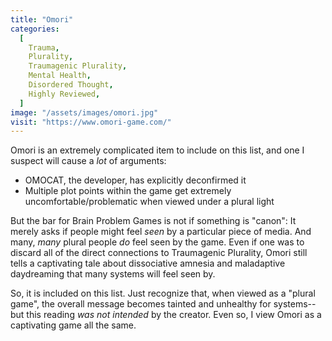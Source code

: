 ```yaml
---
title: "Omori"
categories:
  [
    Trauma,
    Plurality,
    Traumagenic Plurality,
    Mental Health,
    Disordered Thought,
    Highly Reviewed,
  ]
image: "/assets/images/omori.jpg"
visit: "https://www.omori-game.com/"
---
```


Omori is an extremely complicated item to include on this list, and one I suspect will cause a _lot_ of arguments:
- OMOCAT, the developer, has explicitly deconfirmed it
- Multiple plot points within the game get extremely uncomfortable/problematic when viewed under a plural light

But the bar for Brain Problem Games is not if something is "canon": It merely asks if people might feel _seen_ by a particular piece of media. And many, _many_ plural people _do_ feel seen by the game. Even if one was to discard all of the direct connections to Traumagenic Plurality, Omori still tells a captivating tale about dissociative amnesia and maladaptive daydreaming that many systems will feel seen by.

So, it is included on this list. Just recognize that, when viewed as a "plural game", the overall message becomes tainted and unhealthy for systems--but this reading _was not intended_ by the creator. Even so, I view Omori as a captivating game all the same.